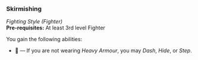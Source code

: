 ### Skirmishing
*Fighting Style (Fighter)*  
**Pre-requisites:** At least 3rd level Fighter  

You gain the following abilities:
* 🔵 — If you are not wearing *Heavy Armour*, you may *Dash*, *Hide*, or *Step*.
